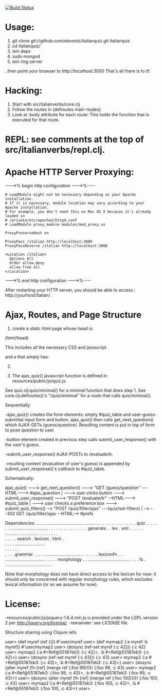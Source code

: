 [![Build Status](https://secure.travis-ci.org/ekoontz/italianquiz.png?branch=master)](http://travis-ci.org/ekoontz/italianquiz)

# Usage:

1. git clone git://github.com/ekoontz/italianquiz.git italianquiz
2. cd italianquiz/
3. lein deps
4. sudo mongod 
5. lein ring server

  ..then point your browser to http://localhost:3000
  That's all there is to it!

# Hacking:

1. Start with src/italianverbs/core.clj
2. Follow the routes in (defroutes main-routes).
3. Look at :body attribute for each route:
   This holds the function that is executed for that route.

# REPL: see comments at the top of src/italianverbs/repl.clj.

# Apache HTTP Server Proxying:

--->% begin http configuration --->%----

    # LoadModule might not be necessary depending on your Apache installation.
    # If it is necessary, module location may vary according to your Apache installation.
    # For example, you don't need this on Mac OS X because it's already loaded in
    # /private/etc/apache2/httpd.conf
    # LoadModule proxy_module modules/mod_proxy.so

    ProxyPreserveHost on

    ProxyPass /italian http://localhost:3000
    ProxyPassReverse /italian http://localhost:3000

    <Location /italian>
      Options All
      Order allow,deny
      allow from all
    </Location>

--->% end http configuration --->%----

After restarting your HTTP server, you should be able to access : http://yourhost/italian/ .

# Ajax, Routes, and Page Structure

1. create a static html page whose head is:

(html/head)

This includes all the necessary CSS and javascript.

and a <body> that simply has:

2. <body onload="ajax_quiz()"/>

3. The ajax_quiz() javascript function is defined in resources/public/js/quiz.js.

See quiz.clj:quiz/minimal() for a minimal function that does step 1.
See core.clj:defroutes()'s "/quiz/minimal" for a route that calls quiz/minimal().

Sequentially:

-ajax_quiz() creates the form elements: empty #quiz_table and user-guess-submittal input form and button.
ajax_quiz() then calls get_next_question() which AJAX-GETs /guess/question/. Resulting content is put in
top of form to pose question to user.

-button element created in previous step calls submit_user_response() with the user's guess.

-submit_user_response() AJAX-POSTs to /evaluate/tr.

-resulting content (evaluation of user's guess) is appended by submit_user_response()'s callback to #quiz_table.

Schematically:

ajax_quiz()
\---> get_next_question() ---> "GET /guess/question" ---HTML---> #ajax_question
|
\---> user clicks button ---> submit_user_response() ---> "POST /evaluate/tr" --HTML---> #quiz_table
|
\---> user checks a preference box ---> submit_quiz_filters() --> "POST /quiz/filter/ajax" ---(quiz/set-filters) 
                                                                                           |
                                                                                           \--> --302 GET /quiz/filter/ajax --HTML--> #prefs


Dependencies:
...................................................
.  .  .   .  .  .   .                             .
.  .  .   .  .  .   . quiz                        .
.  .  .   .  .  .   ...............................
.  .  .   .  .  .          .         .      .     . 
.  .  .   .  .  . generate .         . lev  . xml . 
.  .  .   .  .  ............         ..............
.  .  .   .  .             .         .      .         
.  .  .   .  .  search     . lexicon . html .         
.  .  .   .  ...............         ........         
.  .  .   .                .         .                
.  .  .   . grammar        .         .
.  .  .   ............................ 
.  .  .                              .
.  .  .  lexiconfn                   .
.  .  ................................
.  .                                 .
.  . morphology                      .
.  ...................................
.                                    .
.  fs                                .
......................................


Note that morphology does not have direct access to the lexicon for now: it should
only be concerned with regular morphology rules, which excludes lexical information
(or so we assume for now).

# License:

-resources/public/js/jsquery-1.6.4.min.js 
  is provided under the LGPL version 2 per http://jquery.org/license/.
-remainder: see LICENSE file.

Structure sharing using Clojure refs

user> (def myref (ref {}))
#'user/myref
user> (def mymap2 {:a myref :b myref})
#'user/mymap2
user> (dosync (ref-set myref {:c 42}))
{:c 42}
user> mymap2
{:a #<Ref@55187eb3: {:c 42}>, :b #<Ref@55187eb3: {:c 42}>}
user> (dosync (ref-set myref {:c 43}))
{:c 43}
user> mymap2
{:a #<Ref@55187eb3: {:c 43}>, :b #<Ref@55187eb3: {:c 43}>}
user> (dosync (alter myref (fn [ref] (merge ref {:foo 99}))))
{:foo 99, :c 43}
user> mymap2
{:a #<Ref@55187eb3: {:foo 99, :c 43}>, :b #<Ref@55187eb3: {:foo 99, :c 43}>}
user> (dosync (alter myref (fn [ref] (merge ref {:foo 100}))))
{:foo 100, :c 43}
user> mymap2
{:a #<Ref@55187eb3: {:foo 100, :c 43}>, :b #<Ref@55187eb3: {:foo 100, :c 43}>}
user> 


